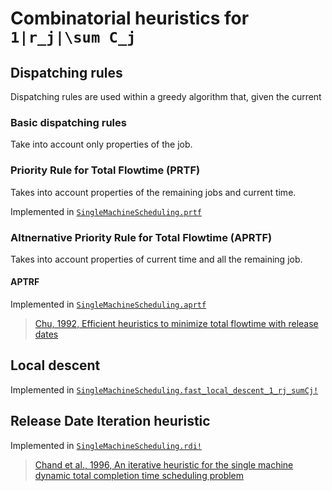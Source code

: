 # Combinatorial heuristics for ``1|r_j|\sum C_j``

## Dispatching rules

Dispatching rules are used within a greedy algorithm that, given the current

### Basic dispatching rules

Take into account only properties of the job.

### Priority Rule for Total Flowtime (PRTF)

Takes into account properties of the remaining jobs and current time.

Implemented in [`SingleMachineScheduling.prtf`](@ref)


### Altnernative Priority Rule for Total Flowtime (APRTF)

Takes into account properties of current time and all the remaining job.

#### APTRF

Implemented in [`SingleMachineScheduling.aprtf`](@ref)

> [Chu, 1992, Efficient heuristics to minimize total flowtime with release dates](https://www.sciencedirect.com/science/article/pii/016763779290092H)

## Local descent

Implemented in [`SingleMachineScheduling.fast_local_descent_1_rj_sumCj!`](@ref)


## Release Date Iteration heuristic

Implemented in [`SingleMachineScheduling.rdi!`](@ref)

> [Chand et al., 1996, An iterative heuristic for the single machine dynamic total completion time scheduling problem](https://linkinghub.elsevier.com/retrieve/pii/0305054895000712)

